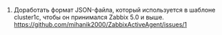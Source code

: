 
1. Доработать формат JSON-файла, который используется в шаблоне cluster1c, чтобы он принимался Zabbix 5.0 и выше.
https://github.com/mihanik2000/ZabbixActiveAgent/issues/1
